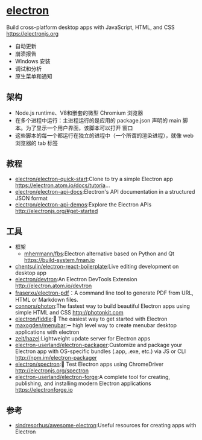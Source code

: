 # [electron](https://github.com/electron/electron)

Build cross-platform desktop apps with JavaScript, HTML, and CSS <https://electronjs.org>

* 自动更新
* 崩溃报告
* Windows 安装
* 调试和分析
* 原生菜单和通知

## 架构

* Node.js runtime、V8和嵌套的微型 Chromium 浏览器
* 在多个进程中运行：主进程运行的是应用的 package.json 声明的 main 脚本。为了显示一个用户界面，该脚本可以打开 窗口
* 这些脚本的每一个都运行在独立的进程中（一个所谓的渲染进程），就像 web 浏览器的 tab 标签

## 教程

* [electron/electron-quick-start](https://github.com/electron/electron-quick-start):Clone to try a simple Electron app <https://electron.atom.io/docs/tutoria>…
* [electron/electron-api-docs](https://github.com/electron/electron-api-docs):Electron's API documentation in a structured JSON format
* [electron/electron-api-demos](https://github.com/electron/electron-api-demos):Explore the Electron APIs <http://electronjs.org/#get-started>

## 工具

* 框架
  - [mherrmann/fbs](https://github.com/mherrmann/fbs):Electron alternative based on Python and Qt <https://build-system.fman.io>
* [chentsulin/electron-react-boilerplate](https://github.com/chentsulin/electron-react-boilerplate):Live editing development on desktop app
* [electron/devtron](https://github.com/electron/devtron):An Electron DevTools Extension <http://electron.atom.io/devtron>
* [fraserxu/electron-pdf](https://github.com/fraserxu/electron-pdf)：A command line tool to generate PDF from URL, HTML or Markdown files.
* [connors/photon](https://github.com/connors/photon):The fastest way to build beautiful Electron apps using simple HTML and CSS <http://photonkit.com>
* [electron/fiddle](https://github.com/electron/fiddle):🚀 The easiest way to get started with Electron
* [maxogden/menubar](https://github.com/maxogden/menubar):➖ high level way to create menubar desktop applications with electron
* [zeit/hazel](https://github.com/zeit/hazel):Lightweight update server for Electron apps
* [electron-userland/electron-packager](https://github.com/electron-userland/electron-packager):Customize and package your Electron app with OS-specific bundles (.app, .exe, etc.) via JS or CLI <http://npm.im/electron-packager>
* [electron/spectron](https://github.com/electron/spectron):🔎 Test Electron apps using ChromeDriver <http://electronjs.org/spectron>
* [electron-userland/electron-forge](https://github.com/electron-userland/electron-forge):A complete tool for creating, publishing, and installing modern Electron applications <https://electronforge.io>

## 参考

* [sindresorhus/awesome-electron](https://github.com/sindresorhus/awesome-electron):Useful resources for creating apps with Electron
